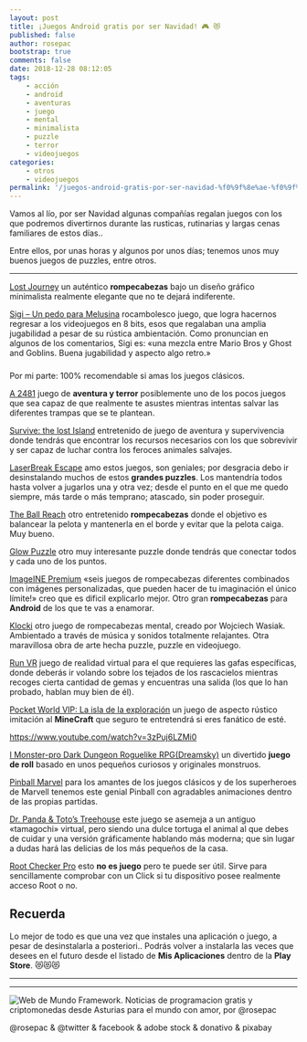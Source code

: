 ```yaml
---
layout: post
title: ¡Juegos Android gratis por ser Navidad! 🎮 😻
published: false
author: rosepac
bootstrap: true
comments: false
date: 2018-12-28 08:12:05
tags:
    - acción
    - android
    - aventuras
    - juego
    - mental
    - minimalista
    - puzzle
    - terror
    - videojuegos
categories:
    - otros
    - videojuegos
permalink: '/juegos-android-gratis-por-ser-navidad-%f0%9f%8e%ae-%f0%9f%98%bb'
---
```

Vamos al lío, por ser Navidad algunas compañías regalan juegos con los que podremos divertirnos durante las rusticas, rutinarias y largas cenas familiares de estos días..

Entre ellos, por unas horas y algunos por unos días; tenemos unos muy buenos juegos de puzzles, entre otros.

* * *

[Lost Journey][1] un auténtico **rompecabezas** bajo un diseño gráfico minimalista realmente elegante que no te dejará indiferente.



[Sigi &#8211; Un pedo para Melusina][2] rocambolesco juego, que logra hacernos regresar a los videojuegos en 8 bits, esos que regalaban una amplia jugabilidad a pesar de su rústica ambientación. Como pronuncian en algunos de los comentarios, Sigi es: &#171;una mezcla entre Mario Bros y Ghost and Goblins. Buena jugabilidad y aspecto algo retro.&#187;

### 

Por mi parte: 100% recomendable si amas los juegos clásicos.



[A 2481][3] juego de **aventura y terror** posiblemente uno de los pocos juegos que sea capaz de que realmente te asustes mientras intentas salvar las diferentes trampas que se te plantean.



[Survive: the lost Island][4] entretenido de juego de aventura y supervivencia donde tendrás que encontrar los recursos necesarios con los que sobrevivir y ser capaz de luchar contra los feroces animales salvajes.



[LaserBreak Escape][5] amo estos juegos, son geniales; por desgracia debo ir desinstalando muchos de estos **grandes puzzles**. Los mantendría todos hasta volver a jugarlos una y otra vez; desde el punto en el que me quedo siempre, más tarde o más temprano; atascado, sin poder proseguir.



[The Ball Reach][6] otro entretenido **rompecabezas** donde el objetivo es balancear la pelota y mantenerla en el borde y evitar que la pelota caiga. Muy bueno.



[Glow Puzzle][7] otro muy interesante puzzle donde tendrás que conectar todos y cada uno de los puntos.



[ImageINE Premium][8] &#171;seis juegos de rompecabezas diferentes combinados con imágenes personalizadas, que pueden hacer de tu imaginación el único límite!&#187; creo que es dificil explicarlo mejor. Otro gran **rompecabezas** para **Android** de los que te vas a enamorar.



[Klocki][9] otro juego de rompecabezas mental, creado por Wojciech Wasiak. Ambientado a través de música y sonidos totalmente relajantes. Otra maravillosa obra de arte hecha puzzle, puzzle en videojuego.



[Run VR][10] juego de realidad virtual para el que requieres las gafas específicas, donde deberás ir volando sobre los tejados de los rascacielos mientras recoges cierta cantidad de gemas y encuentras una salida (los que lo han probado, hablan muy bien de él).



[Pocket World VIP: La isla de la exploración][11] un juego de aspecto rústico imitación al **MineCraft** que seguro te entretendrá si eres fanático de esté.

https://www.youtube.com/watch?v=3zPuj6LZMi0

[I Monster-pro Dark Dungeon Roguelike RPG(Dreamsky)][12] un divertido **juego de roll** basado en unos pequeños curiosos y originales monstruos.



[Pinball Marvel][13] para los amantes de los juegos clásicos y de los superheroes de Marvell tenemos este genial Pinball con agradables animaciones dentro de las propias partidas.



[Dr. Panda & Toto&#8217;s Treehouse][14] este juego se asemeja a un antiguo &#171;tamagochi&#187; virtual, pero siendo una dulce tortuga el animal al que debes de cuidar y una versión gráficamente hablando más moderna; que sin lugar a dudas hará las delicias de los más pequeños de la casa.



[Root Checker Pro][15] esto **no es juego** pero te puede ser útil. Sirve para sencillamente comprobar con un Click si tu dispositivo posee realmente acceso Root o no.

## Recuerda

Lo mejor de todo es que una vez que instales una aplicación o juego, a pesar de desinstalarla a posteriori.. Podrás volver a instalarla las veces que desees en el futuro desde el listado de **Mis Aplicaciones** dentro de la **Play Store**. &#x1f63b;&#x1f63b;&#x1f63b;

* * *


   


* * *


  


![Web de Mundo Framework. Noticias de programacion gratis y criptomonedas desde Asturias para el mundo con amor, por @rosepac][16]


  @rosepac & @twitter & facebook & adobe stock & donativo & pixabay


 [1]: https://play.google.com/store/apps/details?id=me.dreamsky.lostjourney2
 [2]: https://play.google.com/store/apps/details?id=lu.pixel.sigi
 [3]: https://play.google.com/store/apps/details?id=com.agaming.a2481
 [4]: https://play.google.com/store/apps/details?id=com.agaming.survive.tll
 [5]: https://play.google.com/store/apps/details?id=com.errorsevendev.games.lBE
 [6]: https://play.google.com/store/apps/details?id=com.kanawati.TheBallReach
 [7]: https://play.google.com/store/apps/details?id=com.glosculptor.glowpuzzle
 [8]: https://play.google.com/store/apps/details?id=se.rx.imageine.premium
 [9]: https://play.google.com/store/apps/details?id=com.klockigame.klocki
 [10]: https://play.google.com/store/apps/details?id=com.ajordan.RUNVR
 [11]: https://play.google.com/store/apps/details?id=com.duet.gpocketworldV
 [12]: https://play.google.com/store/apps/details?id=me.dreamsky.imonsterpay
 [13]: https://play.google.com/store/apps/details?id=com.zenstudios.MarvelPinball
 [14]: https://play.google.com/store/apps/details?id=com.tribeplay.pandapet
 [15]: https://play.google.com/store/apps/details?id=org.freeandroidtools.root_checker_pro
 [16]: https://image.ibb.co/iTckvT/mundo-framework-1350x167-steemit.png